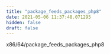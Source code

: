 ```yaml
---
title: "package_feeds_packages_php8"
date: 2021-05-06 11:37:48.071295
hidden: false
draft: false
---
```


x86/64/package_feeds_packages_php8

